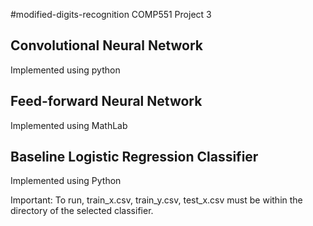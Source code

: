 #modified-digits-recognition
COMP551 Project 3

## Convolutional Neural Network
Implemented using python

## Feed-forward Neural Network
Implemented using MathLab

## Baseline Logistic Regression Classifier
Implemented using Python

Important: To run, train_x.csv, train_y.csv, test_x.csv must be within the directory of the selected classifier.
